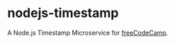 # nodejs-timestamp

A Node.js Timestamp Microservice for [freeCodeCamp](https://www.freecodecamp.com/challenges/timestamp-microservice).

